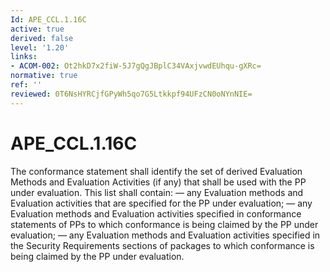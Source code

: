 ```yaml
---
Id: APE_CCL.1.16C
active: true
derived: false
level: '1.20'
links:
- ACOM-002: Ot2hkD7x2fiW-5J7gQgJBplC34VAxjvwdEUhqu-gXRc=
normative: true
ref: ''
reviewed: 0T6NsHYRCjfGPyWh5qo7G5Ltkkpf94UFzCN0oNYnNIE=
---
```


# APE_CCL.1.16C

The conformance statement shall identify the set of derived Evaluation Methods and Evaluation Activities (if any) that shall be used with the PP under evaluation. This list shall contain: — any Evaluation methods and Evaluation activities that are specified for the PP under evaluation; — any Evaluation methods and Evaluation activities specified in conformance statements of PPs to which conformance is being claimed by the PP under evaluation; — any Evaluation methods and Evaluation activities specified in the Security Requirements sections of packages to which conformance is being claimed by the PP under evaluation.
